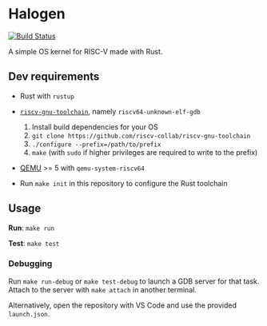 # Halogen

[![Build Status](https://drone.trmckay.com/api/badges/tm/halogen/status.svg)](https://drone.trmckay.com/tm/halogen)

A simple OS kernel for RISC-V made with Rust.

## Dev requirements

- Rust with `rustup`

- [`riscv-gnu-toolchain`](https://github.com/riscv-collab/riscv-gnu-toolchain), namely `riscv64-unknown-elf-gdb`
    1. Install build dependencies for your OS
    2. `git clone https://github.com/riscv-collab/riscv-gnu-toolchain`
    3. `./configure --prefix=/path/to/prefix`
    4. `make` (with `sudo` if higher privileges are required to write to the prefix)

- [QEMU](https://gitlab.com/qemu-project/qemu) >= 5 with `qemu-system-riscv64`

- Run `make init` in this repository to configure the Rust toolchain

## Usage

**Run**: `make run`

**Test**: `make test`

### Debugging

Run `make run-debug` or `make test-debug` to launch a GDB server for that task. Attach to the
server with `make attach` in another terminal.

Alternatively, open the repository with VS Code and use the provided `launch.json`.
